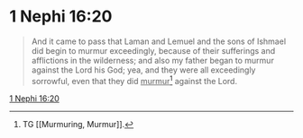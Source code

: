 # 1 Nephi 16:20

> And it came to pass that Laman and Lemuel and the sons of Ishmael did begin to murmur exceedingly, because of their sufferings and afflictions in the wilderness; and also my father began to murmur against the Lord his God; yea, and they were all exceedingly sorrowful, even that they did <u>murmur</u>[^a] against the Lord.

[1 Nephi 16:20](https://www.churchofjesuschrist.org/study/scriptures/bofm/1-ne/16?lang=eng&id=p20#p20)


[^a]: TG [[Murmuring, Murmur]].
